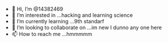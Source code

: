 - 👋 Hi, I’m @14382469
- 👀 I’m interested in ...hacking and learning science
- 🌱 I’m currently learning ...9th standarf
- 💞️ I’m looking to collaborate on ...im new I dunno any one here 
- 📫 How to reach me ...hmmmmm

<!---
14382469/14382469 is a ✨ special ✨ repository because its `README.md` (this file) appears on your GitHub profile.
You can click the Preview link to take a look at your changes.
--->
